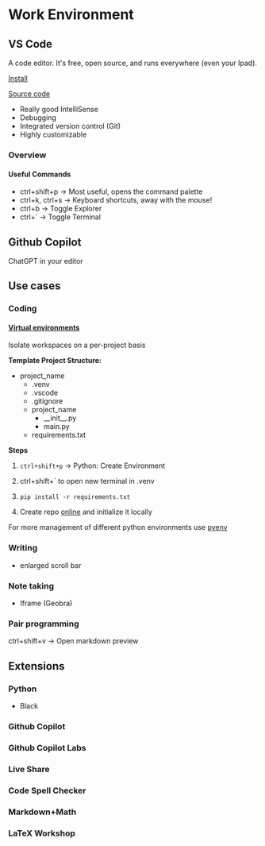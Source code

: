 # Work Environment

## VS Code

A code editor. It's free, open source, and runs everywhere (even your Ipad).

[Install](https://code.visualstudio.com/)

[Source code](https://github.com/microsoft/vscode)

- Really good IntelliSense
- Debugging
- Integrated version control (Git)
- Highly customizable

### Overview

#### Useful Commands

- ctrl+shift+p -> Most useful, opens the command palette
- ctrl+k, ctrl+s -> Keyboard shortcuts, away with the mouse!
- ctrl+b -> Toggle Explorer
- ctrl+` -> Toggle Terminal

## Github Copilot

ChatGPT in your editor

## Use cases

### Coding

#### [Virtual environments](https://realpython.com/python-virtual-environments-a-primer/)

Isolate workspaces on a per-project basis

**Template Project Structure:**

- project_name
  - .venv
  - .vscode
  - .gitignore
  - project_name
    - \_\_init\_\_.py
    - main.py
  - requirements.txt

**Steps**

1. `ctrl+shift+p` -> Python: Create Environment

2. ctrl+shift+\` to open new terminal in .venv
3. `pip install -r requirements.txt`
4. Create repo [online](https://github.com/) and initialize it locally

For more management of different python environments use [pyenv](https://github.com/pyenv/pyenv)

### Writing

- enlarged scroll bar

### Note taking

- Iframe (Geobra)

### Pair programming

ctrl+shift+v -> Open markdown preview

## Extensions

### Python

- Black

### Github Copilot

### Github Copilot Labs

### Live Share

### Code Spell Checker

### Markdown+Math

### LaTeX Workshop
